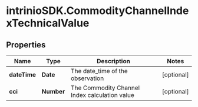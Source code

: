 # intrinioSDK.CommodityChannelIndexTechnicalValue

## Properties
Name | Type | Description | Notes
------------ | ------------- | ------------- | -------------
**dateTime** | **Date** | The date_time of the observation | [optional] 
**cci** | **Number** | The Commodity Channel Index calculation value | [optional] 


